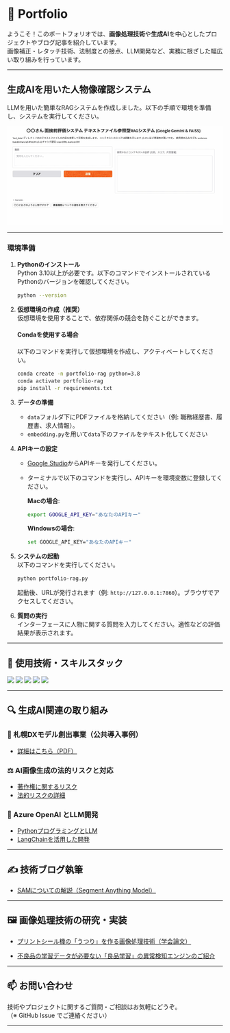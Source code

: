 # 🧠 Portfolio

ようこそ！このポートフォリオでは、**画像処理技術**や**生成AI**を中心としたプロジェクトやブログ記事を紹介しています。  
画像補正・レタッチ技術、法制度との接点、LLM開発など、実務に根ざした幅広い取り組みを行っています。

---

## 生成AIを用いた人物像確認システム

LLMを用いた簡単なRAGシステムを作成しました。以下の手順で環境を準備し、システムを実行してください。

![説明動画](./assets/demo_movie.gif)

---

### 環境準備

1. **Pythonのインストール**  
   Python 3.10以上が必要です。以下のコマンドでインストールされているPythonのバージョンを確認してください。

   ```bash
   python --version
   ```

2. **仮想環境の作成（推奨）**  
   仮想環境を使用することで、依存関係の競合を防ぐことができます。

   #### Condaを使用する場合
   以下のコマンドを実行して仮想環境を作成し、アクティベートしてください。

   ```bash
   conda create -n portfolio-rag python=3.8
   conda activate portfolio-rag
   pip install -r requirements.txt
   ```

3. **データの準備**  
   - `data`フォルダ下にPDFファイルを格納してください（例: 職務経歴書、履歴書、求人情報）。
   - `embedding.py`を用いて`data`下のファイルをテキスト化してください

4. **APIキーの設定**  
   - [Google Studio](https://aistudio.google.com/app/apikey)からAPIキーを発行してください。
   - ターミナルで以下のコマンドを実行し、APIキーを環境変数に登録してください。

     **Macの場合**:
     ```bash
     export GOOGLE_API_KEY="あなたのAPIキー"
     ```

     **Windowsの場合**:
     ```bash
     set GOOGLE_API_KEY="あなたのAPIキー"
     ```

5. **システムの起動**  
   以下のコマンドを実行してください。

   ```bash
   python portfolio-rag.py
   ```

   起動後、URLが発行されます（例: `http://127.0.0.1:7860`）。ブラウザでアクセスしてください。

6. **質問の実行**  
   インターフェースに人物に関する質問を入力してください。適性などの評価結果が表示されます。

---

## 🚀 使用技術・スキルスタック

<p align="left">
  <img src="https://img.shields.io/badge/Python-3776AB?style=for-the-badge&logo=python&logoColor=white"/>
  <img src="https://img.shields.io/badge/OpenCV-5C3EE8?style=for-the-badge&logo=opencv&logoColor=white"/>
  <img src="https://img.shields.io/badge/Azure-0078D4?style=for-the-badge&logo=microsoftazure&logoColor=white"/>
  <img src="https://img.shields.io/badge/GitHub-181717?style=for-the-badge&logo=github&logoColor=white"/>
  <img src="https://img.shields.io/badge/LangChain-000000?style=for-the-badge&logo=langchain&logoColor=white"/>
</p>

---

## 🔍 生成AI関連の取り組み

### 📌 札幌DXモデル創出事業（公共導入事例）
- [詳細はこちら（PDF）](https://www.city.sapporo.jp/keizai/seikajirei/documents/r6_p17_low.pdf)

### ⚖️ AI画像生成の法的リスクと対応
- [著作権に関するリスク](https://www.chowagiken.co.jp/blog/generativeai_copyright)  
- [法的リスクの詳細](https://www.chowagiken.co.jp/blog/generativeai_legalrisks)

### 🤖 Azure OpenAI とLLM開発
- [PythonプログラミングとLLM](https://www.chowagiken.co.jp/blog/llm-python-programming)  
- [LangChainを活用した開発](https://www.chowagiken.co.jp/blog/python_langchain)

---

## ✍️ 技術ブログ執筆

- [SAMについての解説（Segment Anything Model）](https://www.chowagiken.co.jp/blog/sam_parameter)

---

## 🖼️ 画像処理技術の研究・実装

- [プリントシール機の「うつり」を作る画像処理技術（学会論文）](https://www.jstage.jst.go.jp/article/itej/69/11/69_859/_pdf)

- [不良品の学習データが必要ない「良品学習」の異常検知エンジンのご紹介](https://www.dts-insight.co.jp/seminar/webinar_20240118_chowagiken.html)

---

## 📫 お問い合わせ

技術やプロジェクトに関するご質問・ご相談はお気軽にどうぞ。  
（※ GitHub Issue でご連絡ください）

---
